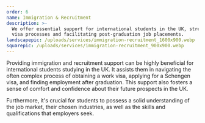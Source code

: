 ```yaml
---
order: 6
name: Immigration & Recruitment
description: >-
  We offer essential support for international students in the UK, streamlining
  visa processes and facilitating post-graduation job placements. 
landscapepic: /uploads/services/immigration-recruitment_1600x900.webp
squarepic: /uploads/services/immigration-recruitment_900x900.webp
---
```


Providing immigration and recruitment support can be highly beneficial for international students studying in the UK. It assists them in navigating the often complex process of obtaining a work visa, applying for a Schengen visa, and finding employment after graduation. This support also fosters a sense of comfort and confidence about their future prospects in the UK.

Furthermore, it's crucial for students to possess a solid understanding of the job market, their chosen industries, as well as the skills and qualifications that employers seek.
